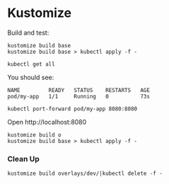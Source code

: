 # Kustomize

Build and test:

```
kustomize build base
kustomize build base > kubectl apply -f -
```

```
kubectl get all
```

You should see:

```
NAME         READY   STATUS    RESTARTS   AGE
pod/my-app   1/1     Running   0          73s
```

```
kubectl port-forward pod/my-app 8080:8080
```

Open http://localhost:8080

```
kustomize build o
kustomize build base > kubectl apply -f -

```

### Clean Up

```
kustomize build overlays/dev/|kubectl delete -f -
```
